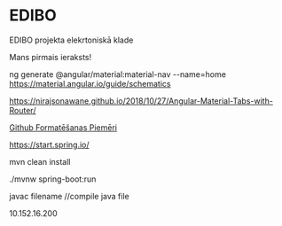 # EDIBO
EDIBO projekta elekrtoniskā klade

Mans pirmais ieraksts!

ng generate @angular/material:material-nav --name=home
https://material.angular.io/guide/schematics

https://nirajsonawane.github.io/2018/10/27/Angular-Material-Tabs-with-Router/

[Github Formatēšanas Piemēri](https://help.github.com/en/github/writing-on-github/basic-writing-and-formatting-syntax)


https://start.spring.io/


mvn clean install

./mvnw spring-boot:run

javac filename //compile java file

10.152.16.200
